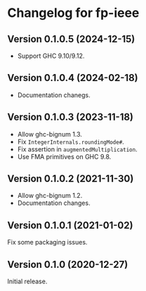 # Changelog for fp-ieee

## Version 0.1.0.5 (2024-12-15)

* Support GHC 9.10/9.12.

## Version 0.1.0.4 (2024-02-18)

* Documentation chanegs.

## Version 0.1.0.3 (2023-11-18)

* Allow ghc-bignum 1.3.
* Fix `IntegerInternals.roundingMode#`.
* Fix assertion in `augmentedMultiplication`.
* Use FMA primitives on GHC 9.8.

## Version 0.1.0.2 (2021-11-30)

* Allow ghc-bignum 1.2.
* Documentation changes.

## Version 0.1.0.1 (2021-01-02)

Fix some packaging issues.

## Version 0.1.0 (2020-12-27)

Initial release.
